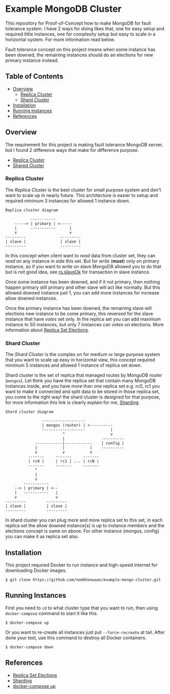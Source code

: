 # Example MongoDB Cluster

This repository for Proof-of-Concept how to make MongoDB for fault tolerance system. I have 2 ways for doing likes that, one for easy setup and required little instances, one for complexity setup but easy to scale in a horizontal system. For more information read below.

Fault tolerance concept on this project means when some instance has been downed, the remaining instances should do an elections for new primary instance instead.

## Table of Contents

  - [Overview](#overview)
    - [Replica Cluster](#replica-cluster)
    - [Shard Cluster](#shard-cluster)
  - [Installation](#Installation)
  - [Running Instances](#running-instances)
  - [References](#references)

## Overview

The requirement for this project is making fault tolerance MongoDB server, but I found 2 difference ways that make for difference purpose.
  - [Replica Cluster](#replica-cluster)
  - [Shared Cluster](#shard-cluster)

### Replica Cluster

The _Replica Cluster_ is the best cluster for small purpose system and don't want to scale up in nearly future. This architecture is easier to setup and required minimum 3 instances for allowed 1 instance down.

```
Replica cluster diagram

           -----------
    -----> | primary | <-----
    |      -----------      |
    v                       v
---------               ---------
| slave |               | slave |
---------               ---------
```

In this concept when client want to _read_ data from cluster set, they can _read_ on any instance in side this set. But for _write_ (**must**) only on primary instance, so if you want to write on slave MongoDB allowed you to do that but is not good idea, see [rs.slaveOk](https://docs.mongodb.com/manual/reference/method/rs.slaveOk/) for transaction in slave instance.

Once some instance has been downed, and if it not primary, then nothing happen primary still primary and other slave will act like normally. But this allowed downed instance just 1, you can add more instances for increase allow downed instances.

Once the primary instance has been downed, the remaining slave will elections new instance to be come primary, this reversed for the slave instance that have _votes_ set only. In the replica set you can add maximum instance to 50 instances, but only 7 instances can _votes_ on elections. More information about [Replica Set Elections](https://docs.mongodb.com/manual/core/replica-set-elections/).

### Shard Cluster

The _Shard Cluster_ is the complex on for medium or large purpose system that you want to scale up easy in horizontal view, this concept required minimum 5 instances and allowed 1 instance of replica set down.

Shard cluster is the set of replica that managed routes by MongoDB router (`mongos`). Let think you have the replica set that contain many MongoDB instances inside, and you have more than one replica set e.g. rc0, rc1 you want to make it connected and split data to be stored in those replica set, you come to the right way! the shard cluster is designed for that purpose, for more information this link is clearly explain for me, [Sharding](https://docs.mongodb.com/manual/sharding/).

```
Shard cluster diagram

                -------------------
                | mongos (router) | <----------
                -------------------           |
                         ^                    v
                         |                ----------
             ------------|------------    | config |
             |           |           |    ----------
             v           v           v
          -------     -------     -------
          | rc0 |     | rc1 | ... | rcN |
          -------     -------     -------
             ^
             |
             v
        -----------
    --> | primary | <--
    |   -----------   |
    v                 v
---------         ---------
| slave |         | slave |
---------         ---------
```

In shard cluster you can plug more and more replica set to this set, in each replica set the allow downed instance(s) is up to instance members and the elections concept is same on above. For other instance (mongos, config) you can make it as replica set also.

## Installation

This project required Docker to run instance and high-speed internet for downloading Docker images.

```
$ git clone https://github.com/nomkhonwaan/example-mongo-cluster.git
```

## Running Instances

First you need to `cd` to what cluster type that you want to run, then using `docker-compose` command to start it like this.

```
$ docker-compose up 
```

Or you want to re-create all instances just put `--force-recreate` at tail. After done your test, use this command to destroy all Docker containers.

```
$ docker-compose down
```
 
## References
 - [Replica Set Elections](https://docs.mongodb.com/manual/core/replica-set-elections/)
 - [Sharding](https://docs.mongodb.com/manual/sharding/)
 - [docker-compose up](https://docs.docker.com/compose/reference/up/)

